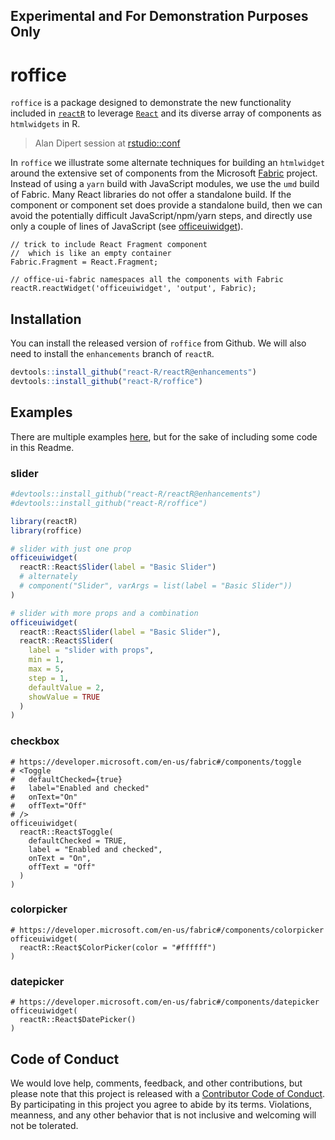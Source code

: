 ## Experimental and For Demonstration Purposes Only

# roffice

`roffice` is a package designed to demonstrate the new functionality included in [`reactR`](https://github.com/react-R/reactR) to leverage [`React`](https://reactjs.org/) and its diverse array of components as `htmlwidgets` in R.

> Alan Dipert session at [rstudio::conf](http://www.cvent.com/events/rstudio-conf-austin/agenda-dd6d75526f3c4554b67c4de32aeffb47.aspx)

In `roffice` we illustrate some alternate techniques for building an `htmlwidget` around the extensive set of components from the Microsoft [Fabric](https://developer.microsoft.com/en-us/fabric) project.  Instead of using a `yarn` build with JavaScript modules, we use the `umd` build of Fabric.  Many React libraries do not offer a standalone build.  If the component or component set does provide a standalone build, then we can avoid the potentially difficult JavaScript/npm/yarn steps, and directly use only a couple of lines of JavaScript (see [officeuiwidget](https://github.com/react-R/roffice/blob/master/inst/htmlwidgets/officeuiwidget.js)).

```
// trick to include React Fragment component
//  which is like an empty container
Fabric.Fragment = React.Fragment;

// office-ui-fabric namespaces all the components with Fabric
reactR.reactWidget('officeuiwidget', 'output', Fabric);
```

## Installation

You can install the released version of `roffice` from Github.  We will also need to install the `enhancements` branch of `reactR`.

``` r
devtools::install_github("react-R/reactR@enhancements")
devtools::install_github("react-R/roffice")
```

## Examples

There are multiple examples [here](https://github.com/react-R/roffice/tree/master/inst/examples), but for the sake of including some code in this Readme.

### slider

``` r
#devtools::install_github("react-R/reactR@enhancements")
#devtools::install_github("react-R/roffice")

library(reactR)
library(roffice)

# slider with just one prop
officeuiwidget(
  reactR::React$Slider(label = "Basic Slider")
  # alternately
  # component("Slider", varArgs = list(label = "Basic Slider"))
)

# slider with more props and a combination
officeuiwidget(
  reactR::React$Slider(label = "Basic Slider"),
  reactR::React$Slider(
    label = "slider with props",
    min = 1,
    max = 5,
    step = 1,
    defaultValue = 2,
    showValue = TRUE
  )
)
```

### checkbox

```
# https://developer.microsoft.com/en-us/fabric#/components/toggle
# <Toggle
#   defaultChecked={true}
#   label="Enabled and checked"
#   onText="On"
#   offText="Off"
# />
officeuiwidget(
  reactR::React$Toggle(
    defaultChecked = TRUE,
    label = "Enabled and checked",
    onText = "On",
    offText = "Off"
  )
)
```

### colorpicker

```
# https://developer.microsoft.com/en-us/fabric#/components/colorpicker
officeuiwidget(
  reactR::React$ColorPicker(color = "#ffffff")
)
```

### datepicker

```
# https://developer.microsoft.com/en-us/fabric#/components/datepicker
officeuiwidget(
  reactR::React$DatePicker()
)

```

## Code of Conduct

We would love help, comments, feedback, and other contributions, but please note that this project is released with a [Contributor Code of Conduct](CODE_OF_CONDUCT.md).  By participating in this project you agree to abide by its terms.  Violations, meanness, and any other behavior that is not inclusive and welcoming will not be tolerated.
